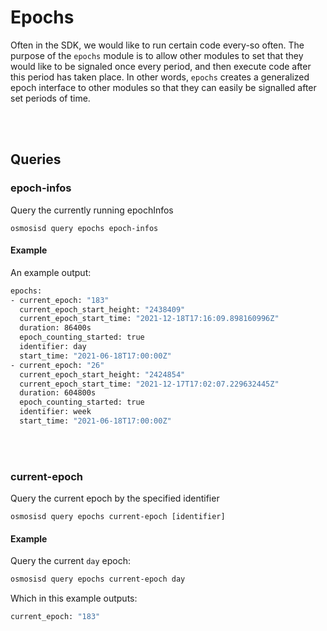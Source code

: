 # Epochs

Often in the SDK, we would like to run certain code every-so often. The purpose of the `epochs` module is to allow other modules to set that they would like to be signaled once every period, and then execute code after this period has taken place. In other words, `epochs` creates a generalized epoch interface to other modules so that they can easily be signalled after set periods of time.

</br>
</br>

## Queries

### epoch-infos

Query the currently running epochInfos

```
osmosisd query epochs epoch-infos
```

#### Example

An example output:

```sh
epochs:
- current_epoch: "183"
  current_epoch_start_height: "2438409"
  current_epoch_start_time: "2021-12-18T17:16:09.898160996Z"
  duration: 86400s
  epoch_counting_started: true
  identifier: day
  start_time: "2021-06-18T17:00:00Z"
- current_epoch: "26"
  current_epoch_start_height: "2424854"
  current_epoch_start_time: "2021-12-17T17:02:07.229632445Z"
  duration: 604800s
  epoch_counting_started: true
  identifier: week
  start_time: "2021-06-18T17:00:00Z"
```

</br>
</br>

### current-epoch

Query the current epoch by the specified identifier

```
osmosisd query epochs current-epoch [identifier]
```

#### Example

Query the current `day` epoch:

```sh
osmosisd query epochs current-epoch day
```

Which in this example outputs:

```sh
current_epoch: "183"
```
